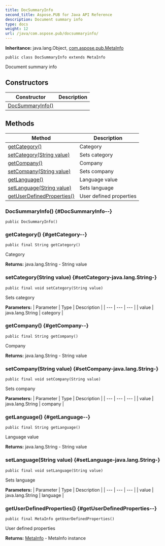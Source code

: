 ```yaml
---
title: DocSummaryInfo
second_title: Aspose.PUB for Java API Reference
description: Document summary info
type: docs
weight: 12
url: /java/com.aspose.pub/docsummaryinfo/
---
```

**Inheritance:**
java.lang.Object, [com.aspose.pub.MetaInfo](../../com.aspose.pub/metainfo)
```
public class DocSummaryInfo extends MetaInfo
```

Document summary info
## Constructors

| Constructor | Description |
| --- | --- |
| [DocSummaryInfo()](#DocSummaryInfo--) |  |
## Methods

| Method | Description |
| --- | --- |
| [getCategory()](#getCategory--) | Category |
| [setCategory(String value)](#setCategory-java.lang.String-) | Sets category |
| [getCompany()](#getCompany--) | Company |
| [setCompany(String value)](#setCompany-java.lang.String-) | Sets company |
| [getLanguage()](#getLanguage--) | Language value |
| [setLanguage(String value)](#setLanguage-java.lang.String-) | Sets language |
| [getUserDefinedProperties()](#getUserDefinedProperties--) | User defined properties |
### DocSummaryInfo() {#DocSummaryInfo--}
```
public DocSummaryInfo()
```


### getCategory() {#getCategory--}
```
public final String getCategory()
```


Category

**Returns:**
java.lang.String - String value
### setCategory(String value) {#setCategory-java.lang.String-}
```
public final void setCategory(String value)
```


Sets category

**Parameters:**
| Parameter | Type | Description |
| --- | --- | --- |
| value | java.lang.String | category |

### getCompany() {#getCompany--}
```
public final String getCompany()
```


Company

**Returns:**
java.lang.String - String value
### setCompany(String value) {#setCompany-java.lang.String-}
```
public final void setCompany(String value)
```


Sets company

**Parameters:**
| Parameter | Type | Description |
| --- | --- | --- |
| value | java.lang.String | company |

### getLanguage() {#getLanguage--}
```
public final String getLanguage()
```


Language value

**Returns:**
java.lang.String - String value
### setLanguage(String value) {#setLanguage-java.lang.String-}
```
public final void setLanguage(String value)
```


Sets language

**Parameters:**
| Parameter | Type | Description |
| --- | --- | --- |
| value | java.lang.String | language |

### getUserDefinedProperties() {#getUserDefinedProperties--}
```
public final MetaInfo getUserDefinedProperties()
```


User defined properties

**Returns:**
[MetaInfo](../../com.aspose.pub/metainfo) - MetaInfo instance
